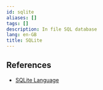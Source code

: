 ```yaml
---
id: sqlite
aliases: []
tags: []
description: In file SQL database
lang: en-GB
title: SQLite
---
```


## References

- [SQLite Language](https://www.sqlite.org/lang.html)

